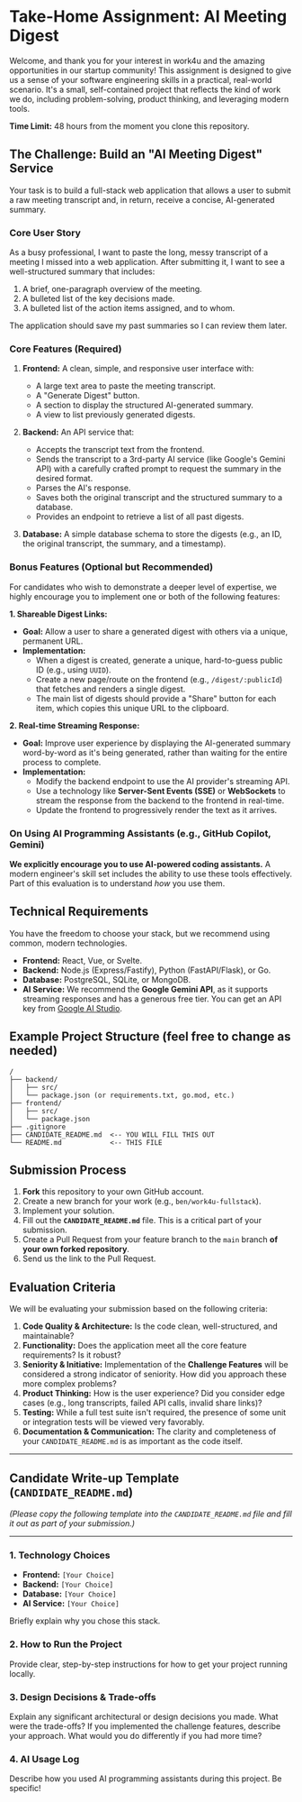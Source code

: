 # Take-Home Assignment: AI Meeting Digest

Welcome, and thank you for your interest in work4u and the amazing opportunities in our startup community! This assignment is designed to give us a sense of your software engineering skills in a practical, real-world scenario. It's a small, self-contained project that reflects the kind of work we do, including problem-solving, product thinking, and leveraging modern tools.

**Time Limit:** 48 hours from the moment you clone this repository.

## The Challenge: Build an "AI Meeting Digest" Service

Your task is to build a full-stack web application that allows a user to submit a raw meeting transcript and, in return, receive a concise, AI-generated summary.

### Core User Story

As a busy professional, I want to paste the long, messy transcript of a meeting I missed into a web application. After submitting it, I want to see a well-structured summary that includes:

1. A brief, one-paragraph overview of the meeting.
2. A bulleted list of the key decisions made.
3. A bulleted list of the action items assigned, and to whom.

The application should save my past summaries so I can review them later.

### Core Features (Required)

1.  **Frontend:** A clean, simple, and responsive user interface with:
    * A large text area to paste the meeting transcript.
    * A "Generate Digest" button.
    * A section to display the structured AI-generated summary.
    * A view to list previously generated digests.

2.  **Backend:** An API service that:
    * Accepts the transcript text from the frontend.
    * Sends the transcript to a 3rd-party AI service (like Google's Gemini API) with a carefully crafted prompt to request the summary in the desired format.
    * Parses the AI's response.
    * Saves both the original transcript and the structured summary to a database.
    * Provides an endpoint to retrieve a list of all past digests.

3.  **Database:** A simple database schema to store the digests (e.g., an ID, the original transcript, the summary, and a timestamp).

### Bonus Features (Optional but Recommended)

For candidates who wish to demonstrate a deeper level of expertise, we highly encourage you to implement one or both of the following features:

**1. Shareable Digest Links:**
* **Goal:** Allow a user to share a generated digest with others via a unique, permanent URL.
* **Implementation:**
    * When a digest is created, generate a unique, hard-to-guess public ID (e.g., using `UUID`).
    * Create a new page/route on the frontend (e.g., `/digest/:publicId`) that fetches and renders a single digest.
    * The main list of digests should provide a "Share" button for each item, which copies this unique URL to the clipboard.

**2. Real-time Streaming Response:**
* **Goal:** Improve user experience by displaying the AI-generated summary word-by-word as it's being generated, rather than waiting for the entire process to complete.
* **Implementation:**
    * Modify the backend endpoint to use the AI provider's streaming API.
    * Use a technology like **Server-Sent Events (SSE)** or **WebSockets** to stream the response from the backend to the frontend in real-time.
    * Update the frontend to progressively render the text as it arrives.

### On Using AI Programming Assistants (e.g., GitHub Copilot, Gemini)

**We explicitly encourage you to use AI-powered coding assistants.** A modern engineer's skill set includes the ability to use these tools effectively. Part of this evaluation is to understand *how* you use them.

## Technical Requirements

You have the freedom to choose your stack, but we recommend using common, modern technologies.

* **Frontend:** React, Vue, or Svelte.
* **Backend:** Node.js (Express/Fastify), Python (FastAPI/Flask), or Go.
* **Database:** PostgreSQL, SQLite, or MongoDB.
* **AI Service:** We recommend the **Google Gemini API**, as it supports streaming responses and has a generous free tier. You can get an API key from [Google AI Studio](https://aistudio.google.com/app/apikey).

## Example Project Structure (feel free to change as needed)

```
/
├── backend/
│   ├── src/
│   └── package.json (or requirements.txt, go.mod, etc.)
├── frontend/
│   ├── src/
│   └── package.json
├── .gitignore
├── CANDIDATE_README.md  <-- YOU WILL FILL THIS OUT
└── README.md            <-- THIS FILE
```

## Submission Process

1.  **Fork** this repository to your own GitHub account.
2.  Create a new branch for your work (e.g., `ben/work4u-fullstack`).
3.  Implement your solution.
4.  Fill out the **`CANDIDATE_README.md`** file. This is a critical part of your submission.
5.  Create a Pull Request from your feature branch to the `main` branch **of your own forked repository**.
6.  Send us the link to the Pull Request.

## Evaluation Criteria

We will be evaluating your submission based on the following criteria:

1.  **Code Quality & Architecture:** Is the code clean, well-structured, and maintainable?
2.  **Functionality:** Does the application meet all the core feature requirements? Is it robust?
3.  **Seniority & Initiative:** Implementation of the **Challenge Features** will be considered a strong indicator of seniority. How did you approach these more complex problems?
4.  **Product Thinking:** How is the user experience? Did you consider edge cases (e.g., long transcripts, failed API calls, invalid share links)?
5.  **Testing:** While a full test suite isn't required, the presence of some unit or integration tests will be viewed very favorably.
6.  **Documentation & Communication:** The clarity and completeness of your `CANDIDATE_README.md` is as important as the code itself.

---

## Candidate Write-up Template (`CANDIDATE_README.md`)

*(Please copy the following template into the `CANDIDATE_README.md` file and fill it out as part of your submission.)*

---

### 1. Technology Choices

* **Frontend:** `[Your Choice]`
* **Backend:** `[Your Choice]`
* **Database:** `[Your Choice]`
* **AI Service:** `[Your Choice]`

Briefly explain why you chose this stack.

### 2. How to Run the Project

Provide clear, step-by-step instructions for how to get your project running locally.

### 3. Design Decisions & Trade-offs

Explain any significant architectural or design decisions you made. What were the trade-offs? If you implemented the challenge features, describe your approach. What would you do differently if you had more time?

### 4. AI Usage Log

Describe how you used AI programming assistants during this project. Be specific!
